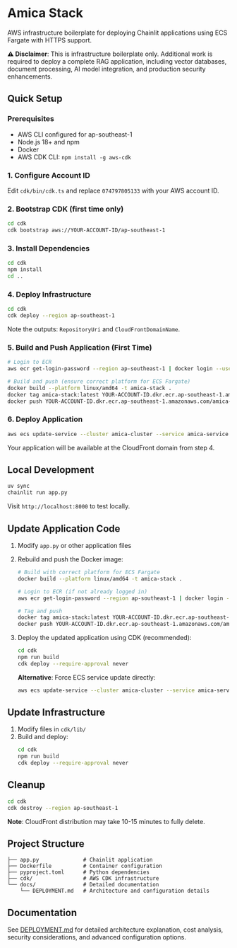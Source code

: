 # Amica Stack

AWS infrastructure boilerplate for deploying Chainlit applications using ECS Fargate with HTTPS support.

**⚠️ Disclaimer**: This is infrastructure boilerplate only. Additional work is required to deploy a complete RAG application, including vector databases, document processing, AI model integration, and production security enhancements.

## Quick Setup

### Prerequisites

- AWS CLI configured for ap-southeast-1
- Node.js 18+ and npm  
- Docker
- AWS CDK CLI: `npm install -g aws-cdk`

### 1. Configure Account ID

Edit `cdk/bin/cdk.ts` and replace `074797805133` with your AWS account ID.

### 2. Bootstrap CDK (first time only)

```bash
cd cdk
cdk bootstrap aws://YOUR-ACCOUNT-ID/ap-southeast-1
```

### 3. Install Dependencies

```bash
cd cdk
npm install
cd ..
```

### 4. Deploy Infrastructure

```bash
cd cdk
cdk deploy --region ap-southeast-1
```

Note the outputs: `RepositoryUri` and `CloudFrontDomainName`.

### 5. Build and Push Application (First Time)

```bash
# Login to ECR
aws ecr get-login-password --region ap-southeast-1 | docker login --username AWS --password-stdin YOUR-ACCOUNT-ID.dkr.ecr.ap-southeast-1.amazonaws.com

# Build and push (ensure correct platform for ECS Fargate)
docker build --platform linux/amd64 -t amica-stack .
docker tag amica-stack:latest YOUR-ACCOUNT-ID.dkr.ecr.ap-southeast-1.amazonaws.com/amica-stack:latest
docker push YOUR-ACCOUNT-ID.dkr.ecr.ap-southeast-1.amazonaws.com/amica-stack:latest
```

### 6. Deploy Application

```bash
aws ecs update-service --cluster amica-cluster --service amica-service --force-new-deployment --region ap-southeast-1
```

Your application will be available at the CloudFront domain from step 4.

## Local Development

```bash
uv sync
chainlit run app.py
```

Visit `http://localhost:8000` to test locally.

## Update Application Code
1. Modify `app.py` or other application files
2. Rebuild and push the Docker image:
   ```bash
   # Build with correct platform for ECS Fargate
   docker build --platform linux/amd64 -t amica-stack .
   
   # Login to ECR (if not already logged in)
   aws ecr get-login-password --region ap-southeast-1 | docker login --username AWS --password-stdin YOUR-ACCOUNT-ID.dkr.ecr.ap-southeast-1.amazonaws.com
   
   # Tag and push
   docker tag amica-stack:latest YOUR-ACCOUNT-ID.dkr.ecr.ap-southeast-1.amazonaws.com/amica-stack:latest
   docker push YOUR-ACCOUNT-ID.dkr.ecr.ap-southeast-1.amazonaws.com/amica-stack:latest
   ```
3. Deploy the updated application using CDK (recommended):
   ```bash
   cd cdk
   npm run build
   cdk deploy --require-approval never
   ```
   
   **Alternative**: Force ECS service update directly:
   ```bash
   aws ecs update-service --cluster amica-cluster --service amica-service --force-new-deployment --region ap-southeast-1
   ```

## Update Infrastructure
1. Modify files in `cdk/lib/`
2. Build and deploy:
   ```bash
   cd cdk
   npm run build
   cdk deploy --require-approval never
   ```

## Cleanup

```bash
cd cdk
cdk destroy --region ap-southeast-1
```

**Note**: CloudFront distribution may take 10-15 minutes to fully delete.

## Project Structure

```
├── app.py              # Chainlit application
├── Dockerfile          # Container configuration  
├── pyproject.toml      # Python dependencies
├── cdk/                # AWS CDK infrastructure
└── docs/               # Detailed documentation
    └── DEPLOYMENT.md   # Architecture and configuration details
```

## Documentation

See [DEPLOYMENT.md](docs/DEPLOYMENT.md) for detailed architecture explanation, cost analysis, security considerations, and advanced configuration options. 
